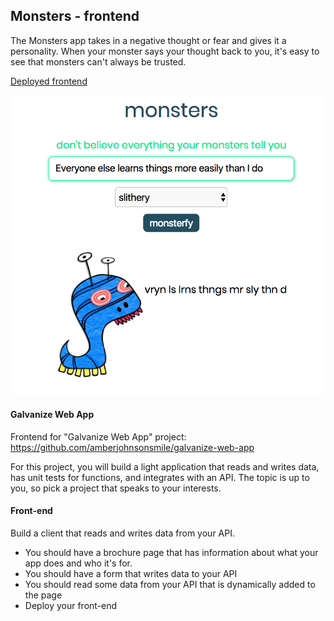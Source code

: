 ## Monsters - frontend

The Monsters app takes in a negative thought or fear and gives it a personality. When your monster says your thought back to you, it's easy to see that monsters can't always be trusted.

[Deployed frontend](https://monstersofmine.firebaseapp.com/)

![screenshot](screenshot.png)

#### Galvanize Web App

Frontend for "Galvanize Web App" project: https://github.com/amberjohnsonsmile/galvanize-web-app

For this project, you will build a light application that reads and writes data, has unit tests for functions, and integrates with an API. The topic is up to you, so pick a project that speaks to your interests.

#### Front-end

Build a client that reads and writes data from your API.

* You should have a brochure page that has information about what your app does and who it's for.
* You should have a form that writes data to your API
* You should read some data from your API that is dynamically added to the page
* Deploy your front-end
